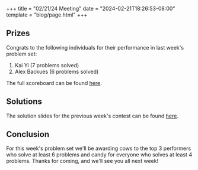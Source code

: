 +++
title = "02/21/24 Meeting"
date = "2024-02-21T18:26:53-08:00"
template = "blog/page.html"
+++

## Prizes

Congrats to the following individuals for their performance in last week's problem set:
1. Kai Yi (7 problems solved)
2. Alex Backues (6 problems solved)

The full scoreboard can be found [here](https://codeforces.com/group/56LvjuJGwY/contest/504727/standings/groupmates/true).

## Solutions

The solution slides for the previous week's contest can be found [here](https://docs.google.com/presentation/d/13l7xYGWcqoldeECvBukrXkqmfFE0gAmNqRsPuvmXTWc/edit?usp=sharing).

## Conclusion

For this week's problem set we'll be awarding cows to the top 3 performers who solve at least 6 problems and candy for everyone who solves at least 4 problems.
Thanks for coming, and we'll see you all next week!
